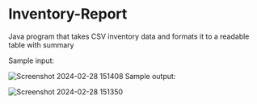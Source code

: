 # Inventory-Report
Java program that takes CSV inventory data and formats it to a readable table with summary

Sample input:

![Screenshot 2024-02-28 151408](https://github.com/CharlieB12/Inventory-Report/assets/102547739/896a6576-8bd0-4080-aa04-cf703e3a215a)
Sample output:

![Screenshot 2024-02-28 151350](https://github.com/CharlieB12/Inventory-Report/assets/102547739/aa7ba598-5eda-429a-bfc5-140c40988490)
